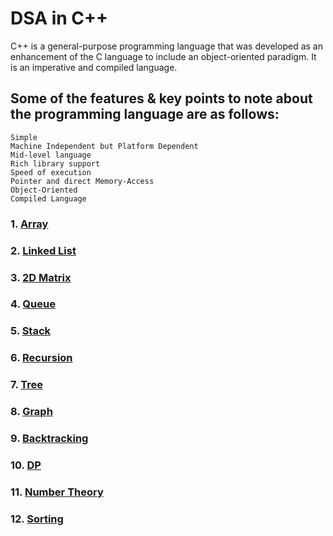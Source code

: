# DSA in C++

C++ is a general-purpose programming language that was developed as an enhancement of the C language to include an object-oriented paradigm. It is an imperative and compiled language. 

## Some of the features & key points to note about the programming language are as follows:

    Simple
    Machine Independent but Platform Dependent
    Mid-level language
    Rich library support
    Speed of execution
    Pointer and direct Memory-Access
    Object-Oriented
    Compiled Language

### 1. [Array](https://github.com/paras-13/DSA/tree/main/CPP/Array)<br>
### 2. [Linked List](https://github.com/paras-13/DSA/tree/main/CPP/LinkedList)<br>
### 3. [2D Matrix](https://github.com/paras-13/DSA/tree/main/CPP/2D%20Matrix)<br>
### 4. [Queue](https://github.com/paras-13/DSA/tree/main/CPP/Queue)<br>
### 5. [Stack](https://github.com/paras-13/DSA/tree/main/CPP/Stack)<br>
### 6. [Recursion](https://github.com/paras-13/DSA/tree/main/CPP/Recursion)<br>
### 7. [Tree](https://github.com/paras-13/DSA/tree/main/CPP/Tree)<br>
### 8. [Graph](https://github.com/paras-13/DSA/tree/main/CPP/Graph)<br>
### 9. [Backtracking](https://github.com/paras-13/DSA/tree/main/CPP/Backtracking)<br>
### 10. [DP](https://github.com/paras-13/DSA/tree/main/CPP/DP)<br>
### 11. [Number Theory](https://github.com/paras-13/DSA/tree/main/CPP/Number%20Theory)<br>
### 12. [Sorting](https://github.com/paras-13/DSA/tree/main/CPP/Sorting_Algo)<br>
